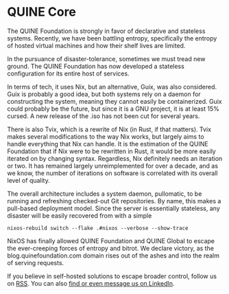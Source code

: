 # QUINE Core

The QUINE Foundation is strongly in favor of declarative and stateless systems. Recently, we have been battling entropy, specifically the entropy of hosted virtual machines and how their shelf lives are limited.

In the pursuance of disaster-tolerance, sometimes we must tread new ground. The QUINE Foundation has now developed a stateless configuration for its entire host of services.

In terms of tech, it uses Nix, but an alternative, Guix, was also considered. Guix is probably a good idea, but both systems rely on a daemon for constructing the system, meaning they cannot easily be containerized. Guix could probably be the future, but since it is a GNU project, it is at least 15% cursed. A new release of the .iso has not been cut for several years.

There is also Tvix, which is a rewrite of Nix (in Rust, if that matters). Tvix makes several modifications to the way Nix works, but largely aims to handle everything that Nix can handle. It is the estimation of the QUINE Foundation that if Nix were to be rewritten in Rust, it would be more easily iterated on by changing syntax. Regardless, Nix definitely needs an iteration or two. It has remained largely unreimplemented for over a decade, and as we know, the number of iterations on software is correlated with its overall level of quality.

The overall architecture includes a system daemon, pullomatic, to be running and refreshing checked-out Git repositories. By name, this makes a pull-based deployment model. Since the server is essentially stateless, any disaster will be easily recovered from with a simple

```
nixos-rebuild switch --flake .#nixos --verbose --show-trace
```

NixOS has finally allowed QUINE Foundation and QUINE Global to escape the ever-creeping forces of entropy and bitrot. We declare victory, as the blog.quinefoundation.com domain rises out of the ashes and into the realm of serving requests.

If you believe in self-hosted solutions to escape broader control, follow us on [RSS](http://blog.quinefoundation.com/rss.xml). You can also [find or even message us on LinkedIn](https://www.linkedin.com/company/quine-foundation).
